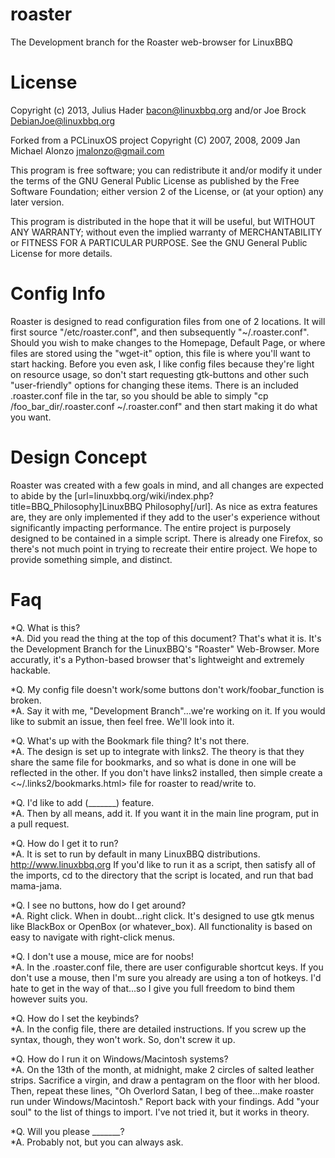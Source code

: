 roaster
=======

The Development branch for the Roaster web-browser for LinuxBBQ

License
=======
Copyright (c) 2013, Julius Hader <bacon@linuxbbq.org> and/or Joe Brock <DebianJoe@linuxbbq.org>

Forked from a PCLinuxOS project Copyright (C) 2007, 2008, 2009 Jan Michael Alonzo <jmalonzo@gmail.com>

This program is free software; you can redistribute it and/or modify
it under the terms of the GNU General Public License as published by
the Free Software Foundation; either version 2 of the License, or
(at your option) any later version.

This program is distributed in the hope that it will be useful,
but WITHOUT ANY WARRANTY; without even the implied warranty of
MERCHANTABILITY or FITNESS FOR A PARTICULAR PURPOSE.  See the
GNU General Public License for more details.

Config Info
=======

Roaster is designed to read configuration files from one of 2 locations.  It will first source "/etc/roaster.conf", and then subsequently "~/.roaster.conf".  Should you wish to make changes to the Homepage, Default Page, or where files are stored using the "wget-it" option, this file is where you'll want to start hacking.  Before you even ask, I like config files because they're light on resource usage, so don't start requesting gtk-buttons and other such "user-friendly" options for changing these items.  There is an included .roaster.conf file in the tar, so you should be able to simply "cp /foo_bar_dir/.roaster.conf ~/.roaster.conf" and then start making it do what you want.

Design Concept
=======
Roaster was created with a few goals in mind, and all changes are expected to abide by the [url=linuxbbq.org/wiki/index.php?title=BBQ_Philosophy]LinuxBBQ Philosophy[/url].  As nice as extra features are, they are only implemented if they add to the user's experience without significantly impacting performance.  The entire project is purposely designed to be contained in a simple script.  There is already one Firefox, so there's not much point in trying to recreate their entire project.  We hope to provide something simple, and distinct.

Faq
=======
*Q. What is this?  
*A. Did you read the thing at the top of this document?  That's what it is.  It's the Development Branch for the LinuxBBQ's "Roaster" Web-Browser.  More accuratly, it's a Python-based browser that's lightweight and extremely hackable.


*Q. My config file doesn't work/some buttons don't work/foobar_function is broken.   
*A. Say it with me, "Development Branch"...we're working on it.  If you would like to submit an issue, then feel free.  We'll look into it.

*Q. What's up with the Bookmark file thing?  It's not there.  
*A. The design is set up to integrate with links2.  The theory is that they share the same file for bookmarks, and so what is done in one will be reflected in the other.  If you don't have links2 installed, then simple create a <~/.links2/bookmarks.html> file for roaster to read/write to.  

*Q. I'd like to add (_______) feature.   
*A. Then by all means, add it.  If you want it in the main line program, put in a pull request.

*Q. How do I get it to run?   
*A. It is set to run by default in many LinuxBBQ distributions.  <http://www.linuxbbq.org>  If you'd like to run it as a script, then satisfy all of the imports, cd to the directory that the script is located, and run that bad mama-jama.

*Q. I see no buttons, how do I get around?  
*A. Right click.  When in doubt...right click.  It's designed to use gtk menus like BlackBox or OpenBox (or whatever_box).  All functionality is based on easy to navigate with right-click menus.

*Q. I don't use a mouse, mice are for noobs!  
*A. In the .roaster.conf file, there are user configurable shortcut keys.  If you don't use a mouse, then I'm sure you already are using a ton of hotkeys.  I'd hate to get in the way of that...so I give you full freedom to bind them however suits you.

*Q. How do I set the keybinds?  
*A. In the config file, there are detailed instructions.  If you screw up the syntax, though, they won't work.  So, don't screw it up.

*Q. How do I run it on Windows/Macintosh systems?   
*A. On the 13th of the month, at midnight, make 2 circles of salted leather strips.  Sacrifice a virgin, and draw a pentagram on the floor with her blood.  Then, repeat these lines, "Oh Overlord Satan, I beg of thee...make roaster run under Windows/Macintosh."  Report back with your findings.  Add "your soul" to the list of things to import.  I've not tried it, but it works in theory.

*Q. Will you please _______?   
*A. Probably not, but you can always ask.

